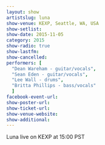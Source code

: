 ```yaml
---
layout: show
artistslug: luna
show-venue: KEXP, Seattle, WA, USA
show-setlist:
show-date: 2015-11-05
category: 2015
show-radio: true
show-lastfm: 
show-cancelled: 
performers: [
  "Dean Wareham - guitar/vocals",
  "Sean Eden - guitar/vocals",
  "Lee Wall - drums",
  "Britta Phillips - bass/vocals"
  ]
facebook-event-url: 
show-poster-url: 
show-ticket-url: 
show-venue-website: 
show-additional: 
---
```

Luna live on KEXP at 15:00 PST